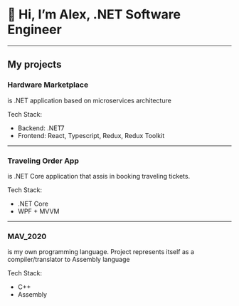# 👋 Hi, I’m Alex, .NET Software Engineer

<hr />

<h2>My projects</h2>

<h3>Hardware Marketplace</h3>
<p>is .NET application based on microservices architecture</p>
<p>Tech Stack: 
  <ul>
    <li>Backend: .NET7</li>
    <li>Frontend: React, Typescript, Redux, Redux Toolkit</li>
</ul>

<hr />

<h3>Traveling Order App</h3>
<p>is .NET Core application that assis in booking traveling tickets.
<p>Tech Stack: 
<ul>
    <li>.NET Core</li>
    <li>WPF + MVVM</li>
</ul>
<hr />

<h3>MAV_2020</h3>
<p>is my own programming language. Project represents itself as a compiler/translator to Assembly language</p>
<p>Tech Stack: 
<ul>
    <li>C++</li>
    <li>Assembly</li>
</ul>
